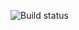 ![Build status](https://build.mobile.azure.com/v0.1/apps/ff25f2c6-854a-49ec-bc6f-cbc1606fffbc/branches/master/badge)